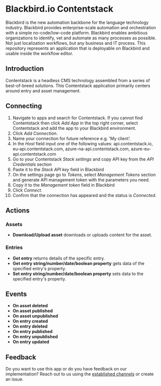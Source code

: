 # Blackbird.io Contentstack

Blackbird is the new automation backbone for the language technology industry. Blackbird provides enterprise-scale automation and orchestration with a simple no-code/low-code platform. Blackbird enables ambitious organizations to identify, vet and automate as many processes as possible. Not just localization workflows, but any business and IT process. This repository represents an application that is deployable on Blackbird and usable inside the workflow editor.

## Introduction

<!-- begin docs -->  

Contentstack is a headless CMS technology assembled from a series of best-of-breed solutions. This Contentstack application primarily centers around entry and asset management.

## Connecting

1. Navigate to apps and search for Contentstack. If you cannot find Contentstack then click _Add App_ in the top right corner, select Contentstack and add the app to your Blackbird environment.
2. Click _Add Connection_.
3. Name your connection for future reference e.g. 'My client'.
4. In the _Host_ field input one of the following values: api.contentstack.io, eu-api.contentstack.com, azure-na-api.contentstack.com, azure-eu-api.contentstack.com
5. Go to your Contentstack _Stack settings_ and copy API key from the _API Credentials_ section
6. Paste it to the _Stack API key_ field in Blackbird
7. On the settings page go to _Tokens_, select _Management Tokens_ section and generate API management token with the parameters you need.
8. Copy it to the _Management token_ field in Blackbird
9. Click _Connect_.
10. Confirm that the connection has appeared and the status is _Connected_.

## Actions

### Assets

- **Download/Upload asset** downloads or uploads content for the asset.

### Entries
- **Get entry** returns details of the specific entry.
- **Get entry string/number/date/boolean property** gets data of the specified entry's property.
- **Set entry string/number/date/boolean property** sets data to the specified entry's property.

## Events

-   **On asset deleted**
-   **On asset published**
-   **On asset unpublished**
-   **On entry created**
-   **On entry deleted**
-   **On entry published**
-   **On entry unpublished**
-   **On entry updated**

## Feedback

Do you want to use this app or do you have feedback on our implementation? Reach out to us using the [established channels](https://www.blackbird.io/) or create an issue.

<!-- end docs -->
